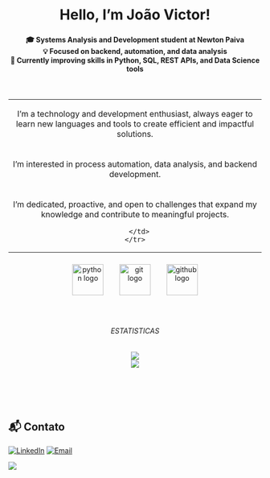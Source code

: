 <h1 align="center">Hello, I’m João Victor!</h1>

###

<h4 align="center">🎓 Systems Analysis and Development student at Newton Paiva  <br>💡 Focused on backend, automation, and data analysis  <br>🚀 Currently improving skills in Python, SQL, REST APIs, and Data Science tools</h4>
<br>
<div align="center">
  <table>
    <tr>
      <td align="center">

I’m a technology and development enthusiast, always eager to learn new languages and tools to create efficient and impactful solutions.  
<br><br>
I’m interested in process automation, data analysis, and backend development.  
<br><br>
I’m dedicated, proactive, and open to challenges that expand my knowledge and contribute to meaningful projects.

      </td>
    </tr>
  </table>
</div>

###

<div align="center">
  <img src="https://cdn.jsdelivr.net/gh/devicons/devicon/icons/python/python-original.svg" height="62" alt="python logo"  />
  <img width="24" />
  <img src="https://cdn.jsdelivr.net/gh/devicons/devicon/icons/git/git-original.svg" height="62" alt="git logo"  />
  <img width="24" />
  <img src="https://cdn.jsdelivr.net/gh/devicons/devicon/icons/github/github-original.svg" height="62" alt="github logo"  />
</div>

###
<br>
<h6 align="center">ESTATISTICAS</h6>


<div align="center">

![](https://github-readme-stats.vercel.app/api?username=JvCoding5&theme=dark&hide_border=false&include_all_commits=false&count_private=false)<br/>
![](https://github-readme-stats.vercel.app/api/top-langs/?username=JvCoding5&theme=dark&hide_border=false&include_all_commits=false&count_private=false&layout=compact)

</div>

###
<br>
<br>
<br>

<h2>📬 Contato</h2>

[![LinkedIn](https://img.shields.io/badge/LinkedIn-0077B5?style=for-the-badge&logo=linkedin&logoColor=white)](https://www.linkedin.com/in/joao-victor-da-silva-rodrigues-53a9aa291)
[![Email](https://img.shields.io/badge/Email-D14836?style=for-the-badge&logo=gmail&logoColor=white)](mailto:joao.victormg789@gmail.com)

[![](https://visitcount.itsvg.in/api?id=JvCoding5&icon=0&color=0)](https://visitcount.itsvg.in)


<!--
**JvCoding5/JvCoding5** is a ✨ _special_ ✨ repository because its `README.md` (this file) appears on your GitHub profile.

Here are some ideas to get you started:

- 🔭 I’m currently working on ...
- 🌱 I’m currently learning ...
- 👯 I’m looking to collaborate on ...
- 🤔 I’m looking for help with ...
- 💬 Ask me about ...
- 📫 How to reach me: ...
- 😄 Pronouns: ...
- ⚡ Fun fact: ...
-->
